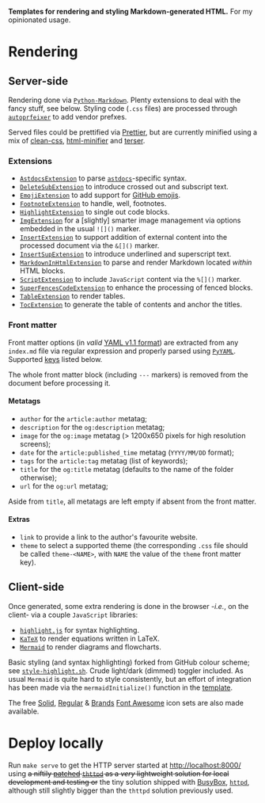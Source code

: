 **Templates for rendering and styling Markdown-generated HTML.** For my opinionated
usage.

# Rendering

## Server-side

Rendering done via [`Python-Markdown`](https://python-markdown.github.io/). Plenty
extensions to deal with the fancy stuff, see below. Styling code (`.css` files) are
processed through [`autoprfeixer`](https://github.com/postcss/autoprefixer) to add
vendor prefxes.

Served files could be prettified via [Prettier](https://github.com/prettier/prettier),
but are currently minified using a mix of
[clean-css](https://github.com/clean-css/clean-css),
[html-minifier](https://github.com/kangax/html-minifier) and
[terser](https://github.com/terser/terser).

### Extensions

* [`AstdocsExtension`](https://github.com/carnarez/markdown-astdocs/) to parse
  [`astdocs`](https://github.com/carnarez/astdocs/)-specific syntax.
* [`DeleteSubExtension`](https://facelessuser.github.io/pymdown-extensions/extensions/tilde/)
  to introduce crossed out and subscript text.
* [`EmojiExtension`](https://python-markdown.github.io/extensions/emoji/) to add support
  for [GitHub emojis](https://github.com/github/gemoji).
* [`FootnoteExtension`](https://python-markdown.github.io/extensions/footnotes/) to
  handle, well, footnotes.
* [`HighlightExtension`](https://facelessuser.github.io/pymdown-extensions/extensions/highlight/)
  to single out code blocks.
* [`ImgExtension`](https://github.com/carnarez/markdown-img/) for a [slightly] smarter
  image management via options embedded in the usual `![]()` marker.
* [`InsertExtension`](https://github.com/carnarez/markdown-insert/) to support addition
  of external content into the processed document via the `&[]()` marker.
* [`InsertSupExtension`](https://facelessuser.github.io/pymdown-extensions/extensions/caret/)
  to introduce underlined and superscript text.
* [`MarkdownInHtmlExtension`](https://python-markdown.github.io/extensions/md_in_html/)
  to parse and render Markdown located *within* HTML blocks.
* [`ScriptExtension`](https://github.com/carnarez/markdown-script) to include
  `JavaScript` content via the `%[]()` marker.
* [`SuperFencesCodeExtension`](https://facelessuser.github.io/pymdown-extensions/extensions/superfences/)
  to enhance the processing of fenced blocks.
* [`TableExtension`](https://python-markdown.github.io/extensions/tables/) to render
  tables.
* [`TocExtension`](https://python-markdown.github.io/extensions/toc/) to generate the
  table of contents and anchor the titles.

### Front matter

Front matter options (in _valid_ [YAML v1.1 format](https://yaml.org/spec/1.1/)) are
extracted from any `index.md` file via regular expression and properly parsed using
[`PyYAML`](https://github.com/yaml/pyyaml). Supported [keys](https://ogp.me/) listed
below.

The whole front matter block (including `---` markers) is removed from the document
before processing it.

#### Metatags

* `author` for the `article:author` metatag;
* `description` for the `og:description` metatag;
* `image` for the `og:image` metatag (> 1200x650 pixels for high resolution screens);
* `date` for the `article:published_time` metatag (`YYYY/MM/DD` format);
* `tags` for the `article:tag` metatag (list of keywords);
* `title` for the `og:title` metatag (defaults to the name of the folder otherwise);
* `url` for the `og:url` metatag;

Aside from `title`, all metatags are left empty if absent from the front matter.

#### Extras

* `link` to provide a link to the author's favourite website.
* `theme` to select a supported theme (the corresponding `.css` file should be called
  `theme-<NAME>`, with `NAME` the value of the `theme` front matter key).

## Client-side

Once generated, some extra rendering is done in the browser -*i.e.*, on the client- via
a couple `JavaScript` libraries:

* [`highlight.js`](https://highlightjs.org/) for syntax highlighting.
* [`KaTeX`](https://katex.org/) to render equations written in LaTeX.
* [`Mermaid`](https://mermaidjs.github.io/) to render diagrams and flowcharts.

Basic styling (and syntax highlighting) forked from GitHub colour scheme; see
[`style-highlight.sh`](build/style-highlight.sh). Crude light/dark (dimmed) toggler
included. As usual `Mermaid` is quite hard to style consistently, but an effort of
integration has been made via the `mermaidInitialize()` function in the
[template](build/template.html).

The free [Solid](https://fontawesome.com/v5.15/icons?d=gallery&s=solid&m=free), 
[Regular](https://fontawesome.com/v5.15/icons?d=gallery&s=regular&m=free) & 
[Brands](https://fontawesome.com/v5.15/icons?d=gallery&p=2&s=solid&m=free)
[Font Awesome](https://fontawesome.com/) icon sets are also made available.

# Deploy locally

Run `make serve` to get the HTTP server started at
[http://localhost:8000/](http://localhost:8000/) using ~~a niftily
[patched](https://blog.oddbit.com/post/2015-01-04-building-a-minimal-web-server-for-testing-kubernetes/)
[`thttpd`](https://acme.com/software/thttpd/) as a *very* lightweight solution for
local development and testing or~~ the tiny solution shipped with [BusyBox](https://www.busybox.net/),
[`httpd`](https://www.busybox.net/downloads/BusyBox.html#httpd), although still
slightly bigger than the `thttpd` solution previously used.
